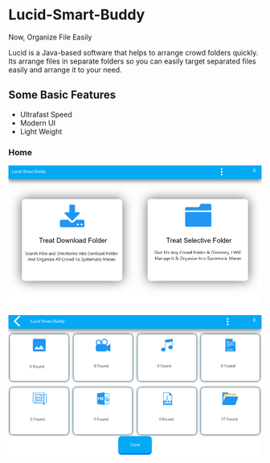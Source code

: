 # Lucid-Smart-Buddy
Now, Organize File Easily

Lucid is a Java-based software that helps to arrange crowd folders quickly. Its arrange files in separate folders so you can easily target separated files easily and arrange it to your need.

## Some Basic Features  
* Ultrafast Speed
* Modern UI
* Light Weight

### Home 
![Home](https://raw.githubusercontent.com/Anikeshpatel/Lucid-Smart-Buddy/master/src/Resources/screenshot/Untitled-1.png)  



  
![Working UI](https://raw.githubusercontent.com/Anikeshpatel/Lucid-Smart-Buddy/master/src/Resources/screenshot/Untitled-2.png)


